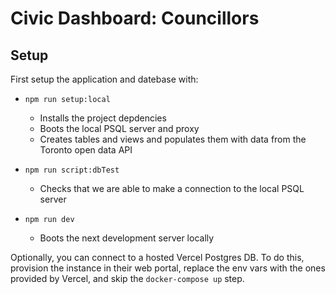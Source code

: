 # Civic Dashboard: Councillors

## Setup

First setup the application and datebase with:

- `npm run setup:local`

  - Installs the project depdencies
  - Boots the local PSQL server and proxy
  - Creates tables and views and populates them with data from the Toronto open data API

- `npm run script:dbTest`

  - Checks that we are able to make a connection to the local PSQL server

- `npm run dev`
  - Boots the next development server locally

Optionally, you can connect to a hosted Vercel Postgres DB.
To do this, provision the instance in their web portal, replace the env vars with the ones provided by Vercel, and skip the `docker-compose up` step.
